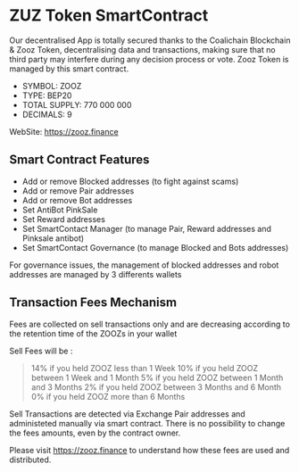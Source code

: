 # ZUZ Token SmartContract

Our decentralised App is totally secured thanks to the Coalichain Blockchain & Zooz Token, decentralising data and transactions, making sure that no third party may interfere during any decision process or vote. Zooz Token is managed by this smart contract.

- SYMBOL: ZOOZ
- TYPE: BEP20
- TOTAL SUPPLY: 770 000 000
- DECIMALS: 9

WebSite: https://zooz.finance


## Smart Contract Features
- Add or remove Blocked addresses (to fight against scams)
- Add or remove Pair addresses
- Add or remove Bot addresses
- Set AntiBot PinkSale
- Set Reward addresses
- Set SmartContact Manager (to manage Pair, Reward addresses and Pinksale antibot)
- Set SmartContact Governance (to manage Blocked and Bots addresses)

For governance issues, the management of blocked addresses and robot addresses are managed by 3 differents wallets

## Transaction Fees Mechanism
Fees are collected on sell transactions only and are decreasing according to the retention time of the ZOOZs in your wallet

Sell Fees will be :
> 14% if you held ZOOZ less than 1 Week
> 10% if you held ZOOZ between 1 Week and 1 Month
> 5% if you held ZOOZ between 1 Month and 3 Months
> 2% if you held ZOOZ between 3 Months and 6 Month
> 0% if you held ZOOZ more than 6 Months

Sell Transactions are detected via Exchange Pair addresses and administeted manually via smart contract.
There is no possibility to change the fees amounts, even by the contract owner.

Please visit https://zooz.finance to understand how these fees are used and distributed.
